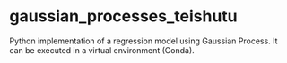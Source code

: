 # gaussian_processes_teishutu
Python implementation of a regression model using Gaussian Process. It can be executed in a virtual environment (Conda).
